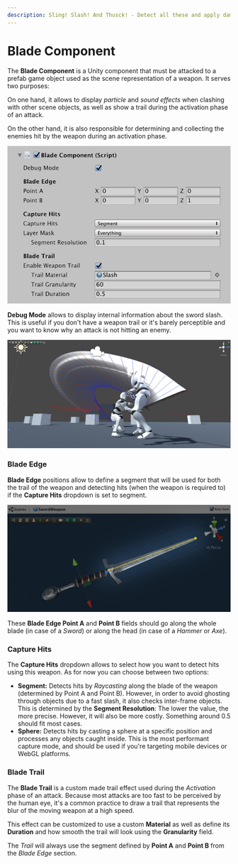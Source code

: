 ```yaml
---
description: Sling! Slash! And Thusck! - Detect all these and apply damage
---
```


# Blade Component

The **Blade Component** is a Unity component that must be attacked to a prefab game object used as the scene representation of a weapon. It serves two purposes:

On one hand, it allows to display _particle_ and _sound effects_ when clashing with other scene objects, as well as show a trail during the activation phase of an attack.

On the other hand, it is also responsible for determining and collecting the enemies hit by the weapon during an activation phase.

![\(Blade Component\)](../../../.gitbook/assets/melee-blade-component.jpg)

**Debug Mode** allows to display internal information about the sword slash. This is useful if you don't have a weapon trail or it's barely perceptible and you want to know why an attack is not hitting an enemy.

![\(Debug information about the trail and hit casts\)](../../../.gitbook/assets/melee-blade-component-debug.jpg)

### **Blade Edge**

**Blade Edge** positions allow to define a segment that will be used for both the trail of the weapon and detecting hits \(when the weapon is required to\) if the **Capture Hits** dropdown is set to segment.

![\(Point A and Point B define a segment that goes along the blade\)](../../../.gitbook/assets/melee-blade-component-points.jpg)

These **Blade Edge Point A** and **Point B** fields should go along the whole blade \(in case of a _Sword_\) or along the head \(in case of a _Hammer_ or _Axe_\).

### Capture Hits

The **Capture Hits** dropdown allows to select how you want to detect hits using this weapon. As for now you can choose between two options:

* **Segment:** Detects hits by _Raycasting_ along the blade of the weapon \(determined by Point A and Point B\). However, in order to avoid ghosting through objects due to a fast slash, it also checks inter-frame objects. This is determined by the **Segment Resolution**: The lower the value, the more precise. However, it will also be more costly. Something around 0.5 should fit most cases. 
* **Sphere:** Detects hits by casting a sphere at a specific position and processes any objects caught inside. This is the most performant capture mode, and should be used if you're targeting mobile devices or WebGL platforms.

### Blade Trail

The **Blade Trail** is a custom made trail effect used during the _Activation_ phase of an attack. Because most attacks are too fast to be perceived by the human eye, it's a common practice to draw a trail that represents the blur of the moving weapon at a high speed.

This effect can be customized to use a custom **Material** as well as define its **Duration** and how smooth the trail will look using the **Granularity** field.

The _Trail_ will always use the segment defined by **Point A** and **Point B** from the _Blade Edge_ section.


